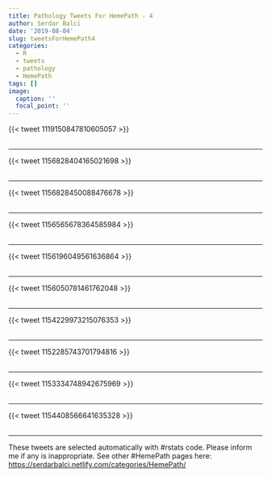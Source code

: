 ```yaml
---
title: Pathology Tweets For HemePath - 4
author: Serdar Balci
date: '2019-08-04'
slug: tweetsForHemePath4
categories:
  - R
  - tweets
  - pathology
  - HemePath
tags: []
image:
  caption: ''
  focal_point: ''
---
```



{{< tweet 1119150847810605057 >}}
<br>
<br>
<hr>
{{< tweet 1156828404165021698 >}}
<br>
<br>
<hr>
{{< tweet 1156828450088476678 >}}
<br>
<br>
<hr>
{{< tweet 1156565678364585984 >}}
<br>
<br>
<hr>
{{< tweet 1156196049561636864 >}}
<br>
<br>
<hr>
{{< tweet 1156050781461762048 >}}
<br>
<br>
<hr>
{{< tweet 1154229973215076353 >}}
<br>
<br>
<hr>
{{< tweet 1152285743701794816 >}}
<br>
<br>
<hr>
{{< tweet 1153334748942675969 >}}
<br>
<br>
<hr>
{{< tweet 1154408566641635328 >}}
<br>
<br>
<hr>


These tweets are selected automatically with #rstats code. Please inform me if any is inappropriate.
See other #HemePath pages here: https://serdarbalci.netlify.com/categories/HemePath/
